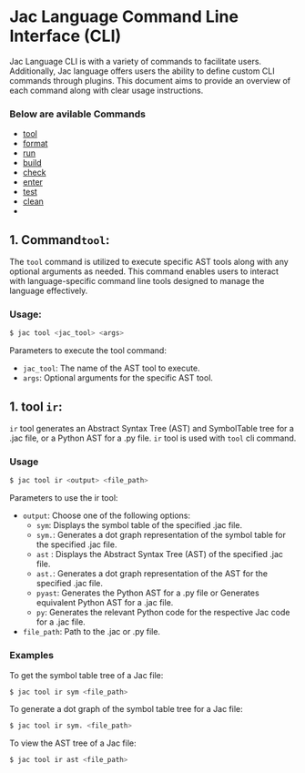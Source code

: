 # Jac Language Command Line Interface (CLI)

Jac Language CLI is with a variety of commands to facilitate users. Additionally, Jac language offers users the ability to define custom CLI commands through plugins. This document aims to provide an overview of each command along with clear usage instructions.

### Below are avilable Commands
- [tool](#command`tool`)
- [format](#installation)
- [run](#getting-started)
- [build](#syntax)
- [check](#examples)
- [enter](#contributing)
- [test](#license)
- [clean](#license)
- 
## 1. Command`tool`:

The `tool` command is utilized to execute specific AST tools along with any optional arguments as needed. This command enables users to interact with language-specific command line tools designed to manage the language effectively.
### Usage:
```bash
$ jac tool <jac_tool> <args>
```
  Parameters to execute the tool command:
  - `jac_tool`: The name of the AST tool to execute.
  - `args`: Optional arguments for the specific AST tool.

  ## 1. tool `ir`:
   `ir` tool generates an Abstract Syntax Tree (AST) and SymbolTable tree for a .jac file, or a Python AST for a .py file. `ir` tool is used with `tool` cli command.
  ### Usage
  ```bash
  $ jac tool ir <output> <file_path>
  ```
  Parameters to use the ir tool:
  - `output`: Choose one of the following options:
    - `sym`: Displays the symbol table of the specified .jac file.
    - `sym.`: Generates a dot graph representation of the symbol table for the specified .jac file.
    - `ast` : Displays the Abstract Syntax Tree (AST) of the specified .jac file.
    - `ast.`: Generates a dot graph representation of the AST for the specified .jac file.
    - `pyast`: Generates the Python AST for a .py file or  Generates equivalent Python AST for a .jac file.
    - `py`: Generates the relevant Python code for the respective Jac code for a .jac file.
  - `file_path`: Path to the .jac or .py file.
  
  ### Examples
  To get the symbol table tree of a Jac file:
  ```bash
  $ jac tool ir sym <file_path>
  ```
  To generate a dot graph of the symbol table tree for a Jac file:
  ```bash
  $ jac tool ir sym. <file_path>
  ```
  To view the AST tree of a Jac file:
  ```bash
  $ jac tool ir ast <file_path>
  ```

